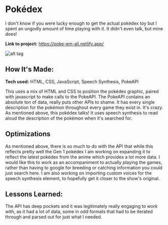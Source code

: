 # Pokédex
I don't know if you were lucky enough to get the actual pokédex toy but I spent an ungodly amount of time playing with it. It didn't even talk, but mine does!

**Link to project:** https://poke-em-all.netlify.app/

![alt tag](https://user-images.githubusercontent.com/1900240/168599844-a8196f40-5037-4b10-b6be-f34326f203cd.png)

## How It's Made:

**Tech used:** HTML, CSS, JavaScript, Speech Synthesis, PokeAPI

This uses a mix of HTML and CSS to position the pokédex graphic, paired with javascript to make calls to the PokeAPI. The PokeAPI contains an absolute ton of data, really puts other APIs to shame. It has every single description for the pokémon throughout every game they exist in. It's crazy. As mentioned above, this pokédex talks! It uses speech synthesis to read aloud the description of the pokémon when it's searched for.

## Optimizations

As mentioned above, there is so much to do with the API that while this reflects pretty well the Gen 1 pokédex I am working on expanding it to reflect the latest pokédex from the anime which provides a lot more data. I would like this to work as an accompaniment to actually playing the games, rather than having to google for breeding or catching information you could just search here. I am also working on importing custom voices for the speech synthesis element, to hopefully get it closer to the show's original.

## Lessons Learned:

The API has deep pockets and it was legitimately really engaging to work with, as it had a lot of data, some in odd formats that had to be iterated through and parsed out for just what I needed.